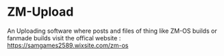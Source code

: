 # ZM-Upload
An Uploading software where posts and files of thing like ZM-OS builds or fanmade builds
visit the offical website : https://samgames2589.wixsite.com/zm-os
